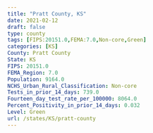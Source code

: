 ```yaml
---
title: "Pratt County, KS"
date: 2021-02-12
draft: false
type: county
tags: [FIPS:20151.0,FEMA:7.0,Non-core,Green]
categories: [KS]
County: Pratt County
State: KS
FIPS: 20151.0
FEMA_Region: 7.0
Population: 9164.0
NCHS_Urban_Rural_Classification: Non-core
Tests_in_prior_14_days: 739.0
Fourteen_day_test_rate_per_100000: 8064.0
Percent_Positivity_in_prior_14_days: 0.032
Level: Green
url: /states/KS/pratt-county
---
```



